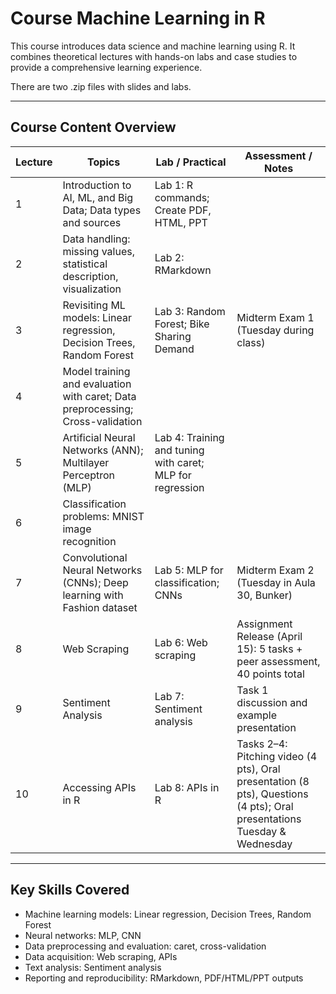 # Course Machine Learning in R

This course introduces data science and machine learning using R. It combines theoretical lectures with hands-on labs and case studies to provide a comprehensive learning experience. 

There are two .zip files with slides and labs.

---

## Course Content Overview

| Lecture | Topics | Lab / Practical | Assessment / Notes |
|---------|-------|----------------|------------------|
| 1 | Introduction to AI, ML, and Big Data; Data types and sources | Lab 1: R commands; Create PDF, HTML, PPT |  |
| 2 | Data handling: missing values, statistical description, visualization | Lab 2: RMarkdown |  |
| 3 | Revisiting ML models: Linear regression, Decision Trees, Random Forest | Lab 3: Random Forest; Bike Sharing Demand | Midterm Exam 1 (Tuesday during class) |
| 4 | Model training and evaluation with caret; Data preprocessing; Cross-validation |  |  |
| 5 | Artificial Neural Networks (ANN); Multilayer Perceptron (MLP) | Lab 4: Training and tuning with caret; MLP for regression |  |
| 6 | Classification problems: MNIST image recognition |  |  |
| 7 | Convolutional Neural Networks (CNNs); Deep learning with Fashion dataset | Lab 5: MLP for classification; CNNs | Midterm Exam 2 (Tuesday in Aula 30, Bunker) |
| 8 | Web Scraping | Lab 6: Web scraping | Assignment Release (April 15): 5 tasks + peer assessment, 40 points total |
| 9 | Sentiment Analysis | Lab 7: Sentiment analysis | Task 1 discussion and example presentation |
| 10 | Accessing APIs in R | Lab 8: APIs in R | Tasks 2–4: Pitching video (4 pts), Oral presentation (8 pts), Questions (4 pts); Oral presentations Tuesday & Wednesday |

---

## Key Skills Covered
- Machine learning models: Linear regression, Decision Trees, Random Forest  
- Neural networks: MLP, CNN  
- Data preprocessing and evaluation: caret, cross-validation  
- Data acquisition: Web scraping, APIs  
- Text analysis: Sentiment analysis  
- Reporting and reproducibility: RMarkdown, PDF/HTML/PPT outputs  

